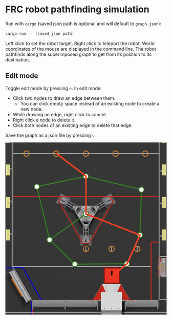 # FRC robot pathfinding simulation
Run with `cargo` (saved json path is optional and will default to `graph.json`):
```bash
cargo run -- [saved json path]
```
Left click to set the robot target.
Right click to teleport the robot.
World coordinates of the mouse are displayed in the command line.
The robot pathfinds along the superimposed graph to get from its position to its destination.

## Edit mode
Toggle edit mode by pressing `e`.
In edit mode:
- Click two nodes to draw an edge between them.
  - You can click empty space instead of an existing node to create a new node.
- While drawing an edge, right click to cancel.
- Right click a node to delete it.
- Click both nodes of an existing edge to delete that edge.

Save the graph as a json file by pressing `s`.

![Pathfinding example](/example.png)
